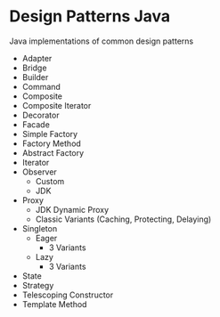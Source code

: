 # Design Patterns Java
Java implementations of common design patterns
- Adapter
- Bridge
- Builder
- Command
- Composite
- Composite Iterator
- Decorator
- Facade
- Simple Factory
- Factory Method
- Abstract Factory
- Iterator
- Observer
    - Custom
    - JDK
- Proxy
    - JDK Dynamic Proxy
    - Classic Variants (Caching, Protecting, Delaying)
- Singleton
    - Eager
        - 3 Variants
    - Lazy
        - 3 Variants
- State
- Strategy
- Telescoping Constructor
- Template Method



